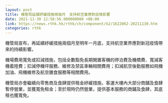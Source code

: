```yaml
---
layout: post
title: 機管局延續紓緩措施兩個月　支持航空業應對疫情影響
date: 2021-11-30 12:58:56.000000000 +08:00
link: https://news.rthk.hk/rthk/ch/component/k2/1622062-20211130.htm
categories: rthk
---
```


機管局宣布，再延續紓緩措施兩個月至明年一月底，支持航空業界應對新冠疫情帶來的持續影響。

機場費用寬免或扣減措施，包括全數豁免長期閑置客機的停泊費及機橋費、寬減客機着陸費；扣減停機坪服務、維修及禁區車輛相關費用；扣減航空後勤服務如飛機加油、飛機維修及航空膳食服務等相關費用。

機管局亦會繼續向零售商及食肆提供租金紓緩措施，客運大樓內大部分商舖及食肆暫停營業，並獲寬免租金；至於現時仍然營業，提供基本服務的商鋪及食肆，其底租也獲寬免。
